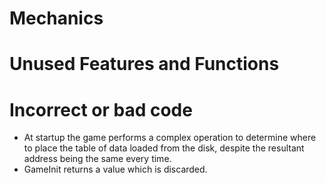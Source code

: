 # Mechanics

# Unused Features and Functions

# Incorrect or bad code
- At startup the game performs a complex operation to determine where to place the table of data loaded from the disk, despite the resultant address being the same every time.
- GameInit returns a value which is discarded.
